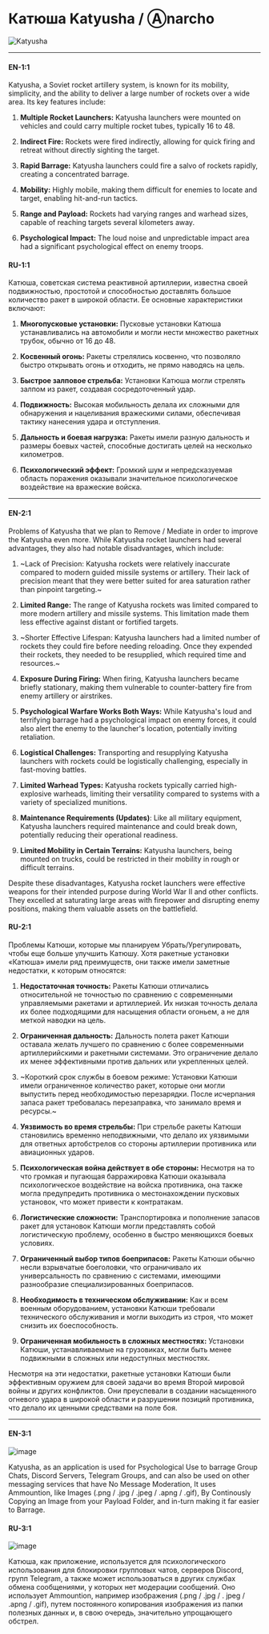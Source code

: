 # Катюша Katyusha / Ⓐnarcho
![Katyusha](https://github.com/anarchounidos/Katyusha/assets/94430800/e78cea73-bc72-46d2-8f96-f6b91ec2f65a)

----------------

#### **EN-1:1**

Katyusha, a Soviet rocket artillery system, is known for its mobility, simplicity, and the ability to deliver a large number of rockets over a wide area. Its key features include:

1. **Multiple Rocket Launchers:** Katyusha launchers were mounted on vehicles and could carry multiple rocket tubes, typically 16 to 48.

2. **Indirect Fire:** Rockets were fired indirectly, allowing for quick firing and retreat without directly sighting the target.

3. **Rapid Barrage:** Katyusha launchers could fire a salvo of rockets rapidly, creating a concentrated barrage.

4. **Mobility:** Highly mobile, making them difficult for enemies to locate and target, enabling hit-and-run tactics.

5. **Range and Payload:** Rockets had varying ranges and warhead sizes, capable of reaching targets several kilometers away.

6. **Psychological Impact:** The loud noise and unpredictable impact area had a significant psychological effect on enemy troops.

#### **RU-1:1**

Катюша, советская система реактивной артиллерии, известна своей подвижностью, простотой и способностью доставлять большое количество ракет в широкой области. Ее основные характеристики включают:

1. **Многопусковые установки:** Пусковые установки Катюша устанавливались на автомобили и могли нести множество ракетных трубок, обычно от 16 до 48.

2. **Косвенный огонь:** Ракеты стрелялись косвенно, что позволяло быстро открывать огонь и отходить, не прямо наводясь на цель.

3. **Быстрое залповое стрельба:** Установки Катюша могли стрелять залпом из ракет, создавая сосредоточенный удар.

4. **Подвижность:** Высокая мобильность делала их сложными для обнаружения и нацеливания вражескими силами, обеспечивая тактику нанесения удара и отступления.

5. **Дальность и боевая нагрузка:** Ракеты имели разную дальность и размеры боевых частей, способные достигать целей на несколько километров.

6. **Психологический эффект:** Громкий шум и непредсказуемая область поражения оказывали значительное психологическое воздействие на
вражеские войска.

----------------

#### **EN-2:1**

Problems of Katyusha that we plan to Remove / Mediate in order to improve the Katyusha even more.
While Katyusha rocket launchers had several advantages, they also had notable disadvantages, which include:

1. ~Lack of Precision: Katyusha rockets were relatively inaccurate compared to modern guided missile systems or artillery. Their lack of precision meant that they were better suited for area saturation rather than pinpoint targeting.~

2. **Limited Range:** The range of Katyusha rockets was limited compared to more modern artillery and missile systems. This limitation made them less effective against distant or fortified targets.

3. ~Shorter Effective Lifespan: Katyusha launchers had a limited number of rockets they could fire before needing reloading. Once they expended their rockets, they needed to be resupplied, which required time and resources.~

4. **Exposure During Firing:** When firing, Katyusha launchers became briefly stationary, making them vulnerable to counter-battery fire from enemy artillery or airstrikes.

5. **Psychological Warfare Works Both Ways:** While Katyusha's loud and terrifying barrage had a psychological impact on enemy forces, it could also alert the enemy to the launcher's location, potentially inviting retaliation.

6. **Logistical Challenges:** Transporting and resupplying Katyusha launchers with rockets could be logistically challenging, especially in fast-moving battles.

7. **Limited Warhead Types:** Katyusha rockets typically carried high-explosive warheads, limiting their versatility compared to systems with a variety of specialized munitions.

8. **Maintenance Requirements (Updates)**: Like all military equipment, Katyusha launchers required maintenance and could break down, potentially reducing their operational readiness.

9. **Limited Mobility in Certain Terrains:** Katyusha launchers, being mounted on trucks, could be restricted in their mobility in rough or difficult terrains.

Despite these disadvantages, Katyusha rocket launchers were effective weapons for their intended purpose during World War II and other conflicts. They excelled at saturating large areas with firepower and disrupting enemy positions, making them valuable assets on the battlefield.

#### **RU-2:1**

Проблемы Катюши, которые мы планируем Убрать/Урегулировать, чтобы еще больше улучшить Катюшу.
Хотя ракетные установки «Катюша» имели ряд преимуществ, они также имели заметные недостатки, к которым относятся:

1. **Недостаточная точность:** Ракеты Катюши отличались относительной не точностью по сравнению с современными управляемыми ракетами и артиллерией. Их низкая точность делала их более подходящими для насыщения области огоньем, а не для меткой наводки на цель.

2. **Ограниченная дальность:** Дальность полета ракет Катюши оставала желать лучшего по сравнению с более современными артиллерийскими и ракетными системами. Это ограничение делало их менее эффективными против дальних или укрепленных целей.

3. ~Короткий срок службы в боевом режиме: Установки Катюши имели ограниченное количество ракет, которые они могли выпустить перед необходимостью перезарядки. После исчерпания запаса ракет требовалась перезаправка, что занимало время и ресурсы.~

4. **Уязвимость во время стрельбы:** При стрельбе ракеты Катюши становились временно неподвижными, что делало их уязвимыми для ответных артобстрелов со стороны артиллерии противника или авиационных ударов.

5. **Психологическая война действует в обе стороны:** Несмотря на то что громкая и пугающая барражировка Катюши оказывала психологическое воздействие на войска противника, она также могла предупредить противника о местонахождении пусковых установок, что может привести к контратакам.

6. **Логистические сложности:** Транспортировка и пополнение запасов ракет для установок Катюши могли представлять собой логистическую проблему, особенно в быстро меняющихся боевых условиях.

7. **Ограниченный выбор типов боеприпасов:** Ракеты Катюши обычно несли взрывчатые боеголовки, что ограничивало их универсальность по сравнению с системами, имеющими разнообразие специализированных боеприпасов.

8. **Необходимость в техническом обслуживании:** Как и всем военным оборудованием, установки Катюши требовали технического обслуживания и могли выходить из строя, что может снизить их боеспособность.

9. **Ограниченная мобильность в сложных местностях:** Установки Катюши, устанавливаемые на грузовиках, могли быть менее подвижными в сложных или недоступных местностях.

Несмотря на эти недостатки, ракетные установки Катюши были эффективным оружием для своей задачи во время Второй мировой войны и других конфликтов. Они преуспевали в создании насыщенного огневого удара в широкой области и разрушении позиций противника, что делало их ценными средствами на поле боя.

----------------

#### EN-3:1

![image](https://github.com/anarchounidos/Katyusha/assets/94430800/401a1390-4e75-4fde-b9d3-129a1c3b7bef)

Katyusha, as an application is used for Psychological Use to barrage Group Chats, Discord Servers, Telegram Groups, and can also be used on other messaging services that have No Message Moderation, It uses Ammountion, like Images (.png / .jpg / .jpeg / .apng / .gif), By Continously Copying an Image from your Payload Folder, and in-turn making it far easier to Barrage.

#### RU-3:1

![image](https://github.com/anarchounidos/Katyusha/assets/94430800/401a1390-4e75-4fde-b9d3-129a1c3b7bef)

Катюша, как приложение, используется для психологического использования для блокировки групповых чатов, серверов Discord, групп Telegram, а также может использоваться в других службах обмена сообщениями, у которых нет модерации сообщений. Оно использует Ammountion, например изображения (.png / .jpg / . jpeg / .apng / .gif), путем постоянного копирования изображения из папки полезных данных и, в свою очередь, значительно упрощающего обстрел.
